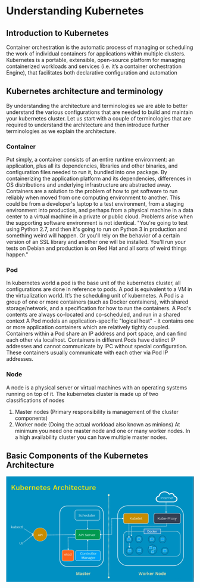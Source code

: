 # Understanding Kubernetes #

## Introduction to Kubernetes ## 
Container orchestration is the automatic process of managing or scheduling the work of individual containers for applications within multiple clusters. Kubernetes is a portable, extensible, open-source platform for managing containerized workloads and services (i.e. it’s a container orchestration Engine), that facilitates both declarative configuration and automation

## Kubernetes architecture and terminology ##  
By understanding the architecture and terminologies we are able to better understand the various configurations that are needed to build and maintain your kubernetes cluster.
Let us start with a couple of terminologies that are required to understand the architecture and then introduce further terminologies as we explain the architecture.
### Container ### 
Put simply, a container consists of an entire runtime environment: an application, plus all its dependencies, libraries and other binaries, and configuration files needed to run it, bundled into one package. By containerizing the application platform and its dependencies, differences in OS distributions and underlying infrastructure are abstracted away.
 Containers are a solution to the problem of how to get software to run reliably when moved from one computing environment to another. This could be from a developer's laptop to a test environment, from a staging environment into production, and perhaps from a physical machine in a data center to a virtual machine in a private or public cloud. Problems arise when the supporting software environment is not identical. "You're going to test using Python 2.7, and then it's going to run on Python 3 in production and something weird will happen. Or you'll rely on the behavior of a certain version of an SSL library and another one will be installed. You'll run your tests on Debian and production is on Red Hat and all sorts of weird things happen."
### Pod ### 
In kubernetes world a pod is the base unit of the kubernetes cluster, all configurations are done in reference to pods. A pod is equivalent to a VM in the virtualization world.  It’s the scheduling unit of kubernetes. A Pod is a group of one or more containers (such as Docker containers), with shared storage/network, and a specification for how to run the containers. A Pod's contents are always co-located and co-scheduled, and run in a shared context A Pod models an application-specific "logical host" - it contains one or more application containers which are relatively tightly coupled.
Containers within a Pod share an IP address and port space, and can find each other via localhost. Containers in different Pods have distinct IP addresses and cannot communicate by IPC without special configuration. These containers usually communicate with each other via Pod IP addresses.

### Node ### 
 A node is a physical server or virtual machines with an operating systems running on top of it.
The kubernetes cluster is made up of two classifications of nodes
1.	Master nodes (Primary responsibility is management of the cluster components)
2.	Worker node (Doing the actual workload also known as minions)
At minimum you need one master node and one or many worker nodes. In a high availability cluster you can have multiple master nodes. 

## Basic Components of the Kubernetes Architecture ##   


![picture alt](https://github.com/kamitu-sm/kubernetes/blob/master/Introduction/k8s-basic-architecture.png "KUBERNETES ARCHITECTURE") 


